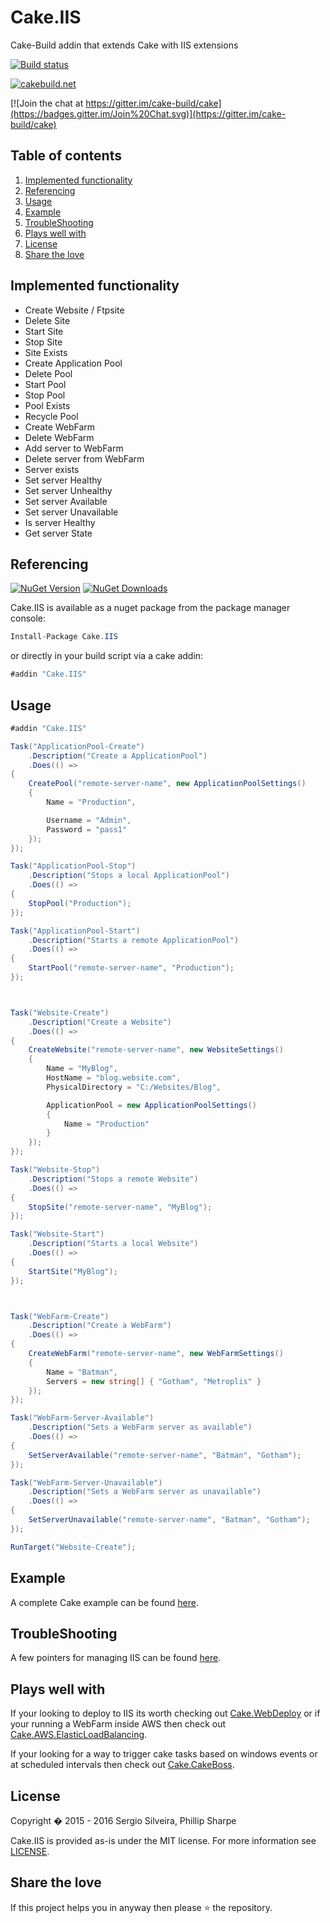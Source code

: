 # Cake.IIS
Cake-Build addin that extends Cake with IIS extensions

[![Build status](https://ci.appveyor.com/api/projects/status/eqvnf0dk25rqsh44?svg=true)](https://ci.appveyor.com/project/SharpeRAD/cake-iis)

[![cakebuild.net](https://img.shields.io/badge/WWW-cakebuild.net-blue.svg)](http://cakebuild.net/)

[![Join the chat at https://gitter.im/cake-build/cake](https://badges.gitter.im/Join%20Chat.svg)](https://gitter.im/cake-build/cake)



## Table of contents

1. [Implemented functionality](https://github.com/SharpeRAD/Cake.IIS#implemented-functionality)
2. [Referencing](https://github.com/SharpeRAD/Cake.IIS#referencing)
3. [Usage](https://github.com/SharpeRAD/Cake.IIS#usage)
4. [Example](https://github.com/SharpeRAD/Cake.IIS#example)
5. [TroubleShooting](https://github.com/SharpeRAD/Cake.IIS#troubleshooting)
6. [Plays well with](https://github.com/SharpeRAD/Cake.IIS#plays-well-with)
7. [License](https://github.com/SharpeRAD/Cake.IIS#license)
8. [Share the love](https://github.com/SharpeRAD/Cake.IIS#share-the-love)



## Implemented functionality

* Create Website / Ftpsite
* Delete Site
* Start Site
* Stop Site
* Site Exists
* Create Application Pool
* Delete Pool
* Start Pool
* Stop Pool
* Pool Exists
* Recycle Pool
* Create WebFarm
* Delete WebFarm
* Add server to WebFarm
* Delete server from WebFarm
* Server exists
* Set server Healthy
* Set server Unhealthy
* Set server Available
* Set server Unavailable
* Is server Healthy
* Get server State



## Referencing

[![NuGet Version](http://img.shields.io/nuget/v/Cake.IIS.svg?style=flat)](https://www.nuget.org/packages/Cake.IIS/) [![NuGet Downloads](http://img.shields.io/nuget/dt/Cake.IIS.svg?style=flat)](https://www.nuget.org/packages/Cake.IIS/)

Cake.IIS is available as a nuget package from the package manager console:

```csharp
Install-Package Cake.IIS
```

or directly in your build script via a cake addin:

```csharp
#addin "Cake.IIS"
```



## Usage

```csharp
#addin "Cake.IIS"

Task("ApplicationPool-Create")
    .Description("Create a ApplicationPool")
    .Does(() =>
{
    CreatePool("remote-server-name", new ApplicationPoolSettings()
    {
        Name = "Production",

        Username = "Admin",
        Password = "pass1"
    });
});

Task("ApplicationPool-Stop")
    .Description("Stops a local ApplicationPool")
    .Does(() =>
{
    StopPool("Production");
});

Task("ApplicationPool-Start")
    .Description("Starts a remote ApplicationPool")
    .Does(() =>
{
    StartPool("remote-server-name", "Production");
});



Task("Website-Create")
    .Description("Create a Website")
    .Does(() =>
{
    CreateWebsite("remote-server-name", new WebsiteSettings()
    {
        Name = "MyBlog",
        HostName = "blog.website.com",
        PhysicalDirectory = "C:/Websites/Blog",

        ApplicationPool = new ApplicationPoolSettings()
        {
            Name = "Production"
        }
    });
});

Task("Website-Stop")
    .Description("Stops a remote Website")
    .Does(() =>
{
    StopSite("remote-server-name", "MyBlog");
});

Task("Website-Start")
    .Description("Starts a local Website")
    .Does(() =>
{
    StartSite("MyBlog");
});



Task("WebFarm-Create")
    .Description("Create a WebFarm")
    .Does(() =>
{
    CreateWebFarm("remote-server-name", new WebFarmSettings()
    {
        Name = "Batman",
        Servers = new string[] { "Gotham", "Metroplis" }
    });
});

Task("WebFarm-Server-Available")
    .Description("Sets a WebFarm server as available")
    .Does(() =>
{
    SetServerAvailable("remote-server-name", "Batman", "Gotham");
});

Task("WebFarm-Server-Unavailable")
    .Description("Sets a WebFarm server as unavailable")
    .Does(() =>
{
    SetServerUnavailable("remote-server-name", "Batman", "Gotham");
});

RunTarget("Website-Create");
```



## Example

A complete Cake example can be found [here](https://github.com/SharpeRAD/Cake.IIS/blob/master/test/build.cake).



## TroubleShooting

A few pointers for managing IIS can be found [here](https://github.com/SharpeRAD/Cake.IIS/blob/master/TroubleShooting.md).



## Plays well with

If your looking to deploy to IIS its worth checking out [Cake.WebDeploy](https://github.com/SharpeRAD/Cake.WebDeploy) or if your running a WebFarm inside AWS then check out [Cake.AWS.ElasticLoadBalancing](https://github.com/SharpeRAD/Cake.AWS.ElasticLoadBalancing).

If your looking for a way to trigger cake tasks based on windows events or at scheduled intervals then check out [Cake.CakeBoss](https://github.com/SharpeRAD/CakeBoss).



## License

Copyright � 2015 - 2016 Sergio Silveira, Phillip Sharpe

Cake.IIS is provided as-is under the MIT license. For more information see [LICENSE](https://github.com/SharpeRAD/Cake.IIS/blob/master/LICENSE).



## Share the love

If this project helps you in anyway then please :star: the repository.
